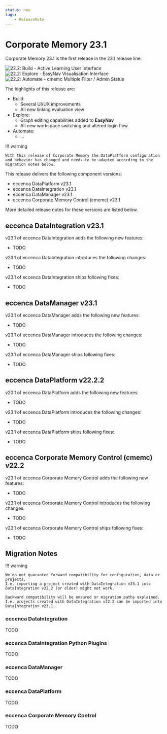 ```yaml
---
status: new
tags:
    - ReleaseNote
---
```

# Corporate Memory 23.1

Corporate Memory 23.1 is the first release in the 23.1 release line.

<!--TODO: add highlight screenshots -->
![22.2: Build - Active Learning User Interface](22-2-active-learning-user-interface.png "22.2: Build - Active Learning User Interface")
![22.2: Explore - EasyNav Visualisation Interface](22-2-easynav-visualisation-interface.png "22.2: Explore - EasyNav Visualisation Interface")
![22.2: Automate - cmemc Multiple Filter / Admin Status](22-2-cmemc-multiple-filter-and-admin-status.png "22.2: Automate - cmemc Multiple Filter / Admin Status")

The highlights of this release are:

-   Build:
    -   Several UI/UX improvements
    -   All new linking evaluation view
-   Explore:
    -   Graph editing capabilities added to **EasyNav**
    -   All new workspace switching and altered login flow
-   Automate:
    -   ...

!!! warning

    With this release of Corporate Memory the DataPlatform configuration and behavior has changed and needs to be adapted according to the migration notes below.

This release delivers the following component versions:

-   eccenca DataPlatform v23.1
-   eccenca DataIntegration v23.1
-   eccenca DataManager v23.1
-   eccenca Corporate Memory Control (cmemc) v23.1

More detailed release notes for these versions are listed below.

## eccenca DataIntegration v23.1

v23.1 of eccenca DataIntegration adds the following new features:

-   TODO

v23.1 of eccenca DataIntegration introduces the following changes:

-   TODO

v23.1 of eccenca DataIntegration ships following fixes:

-   TODO

## eccenca DataManager v23.1

v23.1 of eccenca DataManager adds the following new features:

-   TODO

v23.1 of eccenca DataManager introduces the following changes:

-   TODO

v23.1 of eccenca DataManager ships following fixes:

-   TODO

## eccenca DataPlatform v22.2.2

v23.1 of eccenca DataPlatform adds the following new features:

-   TODO

v23.1 of eccenca DataPlatform introduces the following changes:

-   TODO

v23.1 of eccenca DataPlatform ships following fixes:

-   TODO

## eccenca Corporate Memory Control (cmemc) v22.2

v23.1 of eccenca Corporate Memory Control adds the following new features:

-   TODO

v23.1 of eccenca Corporate Memory Control introduces the following changes:

-   TODO

v23.1 of eccenca Corporate Memory Control ships following fixes:

-   TODO

## Migration Notes

!!! warning

    We do not guarantee forward compatibility for configuration, data or projects.
    I.e. importing a project created with DataIntegration v23.1 into DataIntegration v22.2 (or older) might not work.

    Backward compatibility will be ensured or migration paths explained.
    I.e. projects created with DataIntegration v22.2 can be imported into DataIntegration v23.1.

### eccenca DataIntegration

TODO

### eccenca DataIntegration Python Plugins

TODO

### eccenca DataManager

TODO

### eccenca DataPlatform

TODO

### eccenca Corporate Memory Control

TODO
